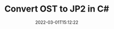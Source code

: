 ---
############################# Static ############################
layout: "auto-gen-conversion"
date: 2022-03-01T15:12:22
draft: false
otherformats: bmp dcm emf emz epub gif ico jp2 jpeg jpg pdf png psb psd svg svgz tex tga tif tiff webp wmf wmz xps
breadcrumb: OST to JP2 in C#

############################# Head ############################
head_title: "OST to JP2 Converter in C#"
head_description: "Convert OST to JP2 in .NET using a few lines of code. Use the GroupDocs Document Conversion API to convert over 160 file formats."

############################# Header ############################
title: "Convert OST to JP2 in C#"
description: "OST to JP2 conversion with a few lines of .NET code"
bg_image: "https://cms.admin.containerize.com/templates/aspose/App_Themes/V3/images/bg/header1.png"
bg_overlay: false
button:
    enable: true

############################# SubMenu ############################
submenu:
    enable: true

    left:
        img_alt: "GroupDocs.Conversion for .NET"
        image: "https://cms.admin.containerize.com/templates/groupdocs/images/product-logos/90x90-noborder/groupdocs-conversion-net.png"
        product: "GroupDocs.Conversion"
        platform: ".NET"

    

############################# About ############################
about:
    enable: true
    title: "About GroupDocs.Conversion для .NET API"
    content: |
        [GroupDocs.Conversion for .NET](https://products.groupdocs.com/conversion/net/) can be used to convert Microsoft Word, Excel, PowerPoint, PDF, Visio and other formats. GroupDocs.Conversion is a standalone API that is suitable for back-end and internal systems where high performance is required. It does not depend on any software such as Microsoft or Open Office.
    

overview:
    enable: true
    content: |
        Convert your OST files to JP2 in .NET easily. You can use just a couple of C# code lines in any platform of your choice like - Windows, Linux, macOS.
        You can try OST to JP2 conversion for free and evaluate conversion results quality.
        Along with simple file conversion scenarios you can try more advanced options for loading source OST file and for saving output JP2 result. 
        
        For example, for the source OST file you may use the following load options:

        * auto-detect file format;
        * specify password for protected files (if file format supports it);
        * replace missing fonts to preserve document appearance.
        
        There are also advanced convert options for the JP2 file:

        * convert specific document page or page range;
        * add a watermark to the converted JP2 file.

        Once conversion is completed you can save your JP2 file to the local file path or any third-party storage like FTP, Amazon S3, Google Drive, Dropbox etc.
        Please note - to convert OST to JP2 there is no need for any additional software installed - like MS Office, Open Office, Adobe Acrobat Reader etc. 


############################# Steps ############################
steps:
    enable: true
    title_left: "Steps to convert OST to JP2 in C#"
    content_left: |
        [GroupDocs.Conversion](https://products.groupdocs.com/conversion/net/) makes it easy for developers to convert a OST file to JP2 with a few lines of code.

        * Create an instance of the Converter class and provide the file OST with the full path
        * Create and set ConvertOptions for JP2 type.
        * Call the Converter.Convert method and pass the full path and format (JP2) as a parameter
        
    title_right: "System Requirements"
    content_right: |
        Basic conversion with GroupDocs.Conversion for .NET can be done in just a few simple steps. Our APIs are supported on all major platforms and operating systems. Before executing the code below, make sure you have the following prerequisites installed on your system.

        * Operating systems: Microsoft Windows, Linux, MacOS
        * Development environments: Microsoft Visual Studio, Xamarin, MonoDevelop
        * Frameworks: .NET Framework, .NET Standard, .NET Core, Mono
        * Get the latest GroupDocs.Conversion for .NET from [Nuget](https://www.nuget.org/packages/groupdocs.conversion)
        
    code: |
        ```cs
        // Load OST file
        var converter = new GroupDocs.Conversion.Converter("template.ost");
        // Set conversion parameters for JP2 format
        var convertOptions = converter.GetPossibleConversions()["jp2"].ConvertOptions;
        // Convert to JP2 format
        converter.Convert("output.jp2", convertOptions);        
        ```
        
demos:
    enable: true
    title: "OST to JP2 Live Demo"
    content: |
       Convert OST to JP2 now by visiting the [GroupDocs.Conversion App](https://products.groupdocs.app/conversion/family) website. Online demo has the following advantages
          

more_formats:
    enable: true
    title: "Other supported transformations OST"
    content: "You can also convert OST to many other file formats. Please see the list below."
       
       
back_to_top:
    enable: true
---